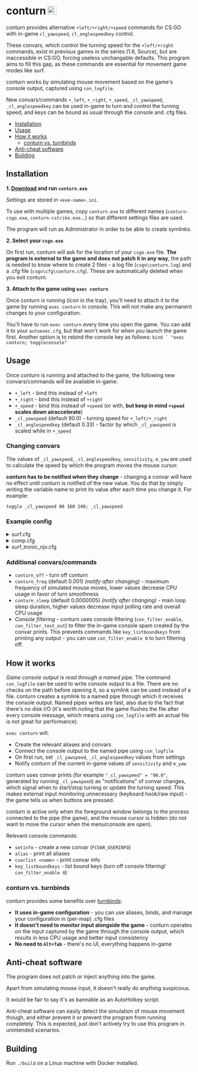 <h1>conturn <img src="https://user-images.githubusercontent.com/16616463/182421854-486f911c-257c-403a-b9f1-423046c19243.png" width="24" height="23"></h1>

conturn provides alternative `+left/+right/+speed` commands for CS:GO with in-game `cl_yawspeed`, `cl_anglespeedkey` control.

These convars, which control the turning speed for the `+left/+right` commands, exist in previous games in the series (1.6, Source), but are inaccessible in CS:GO, forcing useless unchangable defaults. This program aims to fill this gap, as these commands are essential for movement game modes like surf.

conturn works by simulating mouse movement based on the game's console output, captured using `con_logfile`.

New convars/commands `+_left`, `+_right`, `+_speed`, `_cl_yawspeed`, `_cl_anglespeedkey` can be used in-game to turn and control the turning speed, and keys can be bound as usual through the console and .cfg files.

- [Installation](#installation)
- [Usage](#usage)
- [How it works](#how-it-works)
  - [conturn vs. turnbinds](#conturn-vs-turnbinds)
- [Anti-cheat software](#anti-cheat-software)
- [Building](#building)

## Installation

**1. [Download](https://github.com/t5mat/conturn/releases/latest/download/conturn.exe) and run `conturn.exe`**

Settings are stored in `<exe-name>.ini`.

To use with multiple games, copy `conturn.exe` to different names (`conturn-csgo.exe`, `conturn-cstrike.exe`...) so that different settings files are used.

The program will run as Administrator in order to be able to create symlinks.

**2. Select your `csgo.exe`**

On first run, conturn will ask for the location of your `csgo.exe` file. **The program is external to the game and does not patch it in any way**, the path is needed to know where to create 2 files - a log file (`csgo\conturn.log`) and a .cfg file (`csgo\cfg\conturn.cfg`). These are automatically deleted when you exit conturn.

**3. Attach to the game using `exec conturn`**

Once conturn is running (icon in the tray), you'll need to attach it to the game by running `exec conturn` in console. This will not make any permanent changes to your configuration.

You'll have to run `exec conturn` every time you open the game. You can add it to your `autoexec.cfg`, but that won't work for when you launch the game first. Another option is to rebind the console key as follows: ```bind ` "exec conturn; toggleconsole"```

## Usage

Once conturn is running and attached to the game, the following new convars/commands will be available in-game:

- `+_left` - bind this instead of `+left`
- `+_right` - bind this instead of `+right`
- `+_speed` - bind this instead of `+speed` (or with, **but keep in mind `+speed` scales down airaccelerate**)
- `_cl_yawspeed` (default 90.0) - turning speed for `+_left/+_right`
- `_cl_anglespeedkey` (default 0.33) - factor by which `_cl_yawspeed` is scaled while in `+_speed`

### Changing convars

The values of `_cl_yawspeed`, `_cl_anglespeedkey`, `sensitivity`, `m_yaw` are used to calculate the speed by which the program moves the mouse cursor.

**conturn has to be notified when they change** - changing a convar will have no effect until conturn is notified of the new value. You do that by simply writing the variable name to print its value after each time you change it. For example:

```
toggle _cl_yawspeed 80 160 240; _cl_yawspeed
```

### Example config

<details>
<summary>surf.cfg</summary>

```
exec conturn

bind MOUSE1 "+_left"
bind MOUSE2 "+_right"
bind SHIFT "+_speed"

_cl_yawspeed 120; _cl_yawspeed
```

</details>

<details>
<summary>comp.cfg</summary>

```
conturn_off

bind MOUSE1 "+attack"
bind MOUSE2 "+attack2"
bind MOUSE5 "use weapon_flashbang"
```

</details>

<details>
<summary>surf_tronic_njv.cfg</summary>

```
exec surf

# Initial yawspeed
_cl_yawspeed 140; _cl_yawspeed

# Use MOUSE5 to change yawspeed
bind MOUSE5 "toggle _cl_yawspeed 70 140 210; _cl_yawspeed"

# Use SHIFT for fast spins
_cl_anglespeedkey 3.0; _cl_anglespeedkey
```

</details>

### Additional convars/commands

- `conturn_off` - turn off conturn
- `conturn_freq` (default 0.001) *(notify after changing)* - maximum frequency of simulated mouse moves, lower values decrease CPU usage in favor of turn smoothness
- `conturn_sleep` (default 0.0000005) *(notify after changing)* - main loop sleep duration, higher values decrease input polling rate and overall CPU usage
- *Console filtering* - conturn uses console filtering (`con_filter_enable`, `con_filter_text_out`) to filter the in-game console spam created by the convar prints. This prevents commands like `key_listboundkeys` from printing any output - you can use `con_filter_enable 0` to turn filtering off.

## How it works

*Game console output is read through a named pipe.* The command `con_logfile` can be used to write console output to a file. There are no checks on the path before opening it, so a symlink can be used instead of a file. conturn creates a symlink to a named pipe through which it receives the console output. Named pipes writes are fast, also due to the fact that there's no disk I/O (it's worth noting that the game flushes the file after every console message, which means using `con_logfile` with an actual file is not great for performance).

`exec conturn` will:

- Create the relevant aliases and convars
- Connect the console output to the named pipe using `con_logfile`
- On first run, set `_cl_yawspeed`, `_cl_anglespeedkey` values from settings
- Notify conturn of the current in-game values of `sensitivity` and `m_yaw`

conturn uses convar prints (for example `"_cl_yawspeed" = "90.0"`, generated by running `_cl_yawspeed`) as "notifications" of convar changes, which signal when to start/stop turning or update the turning speed. This makes external input monitoring unnecessary (keyboard hook/raw input) - the game tells us when buttons are pressed.

conturn is active only when the foreground window belongs to the process connected to the pipe (the game), and the mouse cursor is hidden (do not want to move the cursor when the menu/console are open).

Relevant console commands:
- `setinfo` - create a new convar (`FCVAR_USERINFO`)
- `alias` - print all aliases
- `cvarlist <name>` - print convar info
- `key_listboundkeys` - list bound keys (turn off console filtering! `con_filter_enable 0`)

### conturn vs. turnbinds

conturn provides some benefits over [turnbinds](https://github.com/t5mat/turnbinds/):

- **It uses in-game configuration** - you can use aliases, binds, and manage your configuration in (per-map) .cfg files
- **It doesn't need to monitor input alongside the game** - conturn operates on the input captured by the game through the console output, which results in less CPU usage and better input consistency
- **No need to `Alt+Tab`** - there's no UI, everything happens in-game

## Anti-cheat software

The program does not patch or inject anything into the game.

Apart from simulating mouse input, it doesn't really do anything suspicious.

It would be fair to say it's as bannable as an AutoHotkey script.

Anti-cheat software can easily detect the simulation of mouse movement though, and either prevent it or prevent the program from running completely. This is expected, just don't actively try to use this program in unintended scenarios.

## Building

Run `./build` on a Linux machine with Docker installed.

